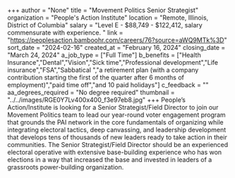 +++
author = "None"
title = "Movement Politics Senior Strategist"
organization = "People's Action Institute"
location = "Remote, Illinois, District of Columbia"
salary = "Level E - $88,749 - $122,412, salary commensurate with experience. "
link = "https://peoplesaction.bamboohr.com/careers/76?source=aWQ9MTk%3D"
sort_date = "2024-02-16"
created_at = "February 16, 2024"
closing_date = "March 24, 2024"
a_job_type = ["Full Time"]
b_benefits = ["Health Insurance","Dental","Vision","Sick time","Professional development","Life insurance","FSA","Sabbatical ","a retirement plan (with a company contribution starting the first of the quarter after 6 months of employment)","paid time off","and 10 paid holidays"]
c_feedback = ""
aa_degrees_required = "No degree required"
thumbnail = "../../images/RGE0Y7Lv400x400_f3e97eb8.jpg"
+++
People’s Action/Institute is looking for a Senior Strategist/Field Director to join our Movement Politics team to lead our year-round voter engagement program that grounds the PAI network in the core fundamentals of organizing while integrating electoral tactics, deep canvassing, and leadership development that develops tens of thousands of new leaders ready to take action in their communities. The Senior Strategist/Field Director should be an experienced electoral operative with extensive base-building experience who has won elections in a way that increased the base and invested in leaders of a grassroots power-building organization.